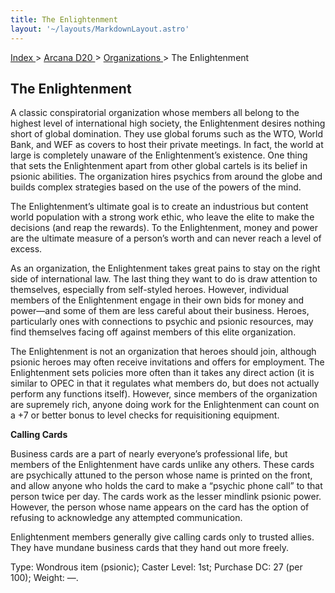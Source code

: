```yaml
---
title: The Enlightenment
layout: '~/layouts/MarkdownLayout.astro'
---
```


[ Index ](/) > [ Arcana D20 ](/arcana.d20.srd) > [ Organizations ](/arcana.d20.srd/organizations) > The Enlightenment

##  The Enlightenment

A classic conspiratorial organization whose members all belong to the highest
level of international high society, the Enlightenment desires nothing short
of global domination. They use global forums such as the WTO, World Bank, and
WEF as covers to host their private meetings. In fact, the world at large is
completely unaware of the Enlightenment’s existence. One thing that sets the
Enlightenment apart from other global cartels is its belief in psionic
abilities. The organization hires psychics from around the globe and builds
complex strategies based on the use of the powers of the mind.

The Enlightenment’s ultimate goal is to create an industrious but content
world population with a strong work ethic, who leave the elite to make the
decisions (and reap the rewards). To the Enlightenment, money and power are
the ultimate measure of a person’s worth and can never reach a level of
excess.

As an organization, the Enlightenment takes great pains to stay on the right
side of international law. The last thing they want to do is draw attention to
themselves, especially from self-styled heroes. However, individual members of
the Enlightenment engage in their own bids for money and power—and some of
them are less careful about their business. Heroes, particularly ones with
connections to psychic and psionic resources, may find themselves facing off
against members of this elite organization.

The Enlightenment is not an organization that heroes should join, although
psionic heroes may often receive invitations and offers for employment. The
Enlightenment sets policies more often than it takes any direct action (it is
similar to OPEC in that it regulates what members do, but does not actually
perform any functions itself). However, since members of the organization are
supremely rich, anyone doing work for the Enlightenment can count on a +7 or
better bonus to level checks for requisitioning equipment.

**Calling Cards**

Business cards are a part of nearly everyone’s professional life, but members
of the Enlightenment have cards unlike any others. These cards are psychically
attuned to the person whose name is printed on the front, and allow anyone who
holds the card to make a “psychic phone call” to that person twice per day.
The cards work as the lesser mindlink psionic power. However, the person whose
name appears on the card has the option of refusing to acknowledge any
attempted communication.

Enlightenment members generally give calling cards only to trusted allies.
They have mundane business cards that they hand out more freely.

Type: Wondrous item (psionic); Caster Level: 1st; Purchase DC: 27 (per 100);
Weight: —.


